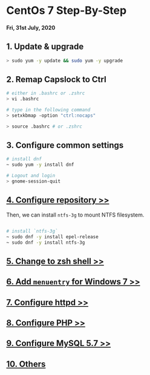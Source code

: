 # CentOs 7 Step-By-Step

#### Fri, 31st July, 2020

## 1. Update & upgrade
```bash
> sudo yum -y update && sudo yum -y upgrade
```

## 2. Remap Capslock to Ctrl

```bash
# either in .bashrc or .zshrc
> vi .bashrc

# type in the following command
> setxkbmap -option "ctrl:nocaps"

> source .bashrc # or .zshrc
```

## 3. Configure common settings

```bash
# install dnf
~ sudo yum -y install dnf

# Logout and login 
> gnome-session-quit
```

## [4. Configure repository >>](./system/repos)

Then, we can install `ntfs-3g` to mount NTFS filesystem.

```bash

# install `ntfs-3g`
~ sudo dnf -y install epel-release
~ sudo dnf -y install ntfs-3g

```

## [5. Change to zsh shell >>](./system/shell)

## [6. Add `menuentry` for Windows 7 >>](./system/menuentry)

## [7. Configure httpd >>](./webserver/httpd)

## [8. Configure PHP >>](./lang/php)

## [9. Configure MySQL 5.7 >>](./db/mysql57)

## [10. Others](./others/ceratropic)

